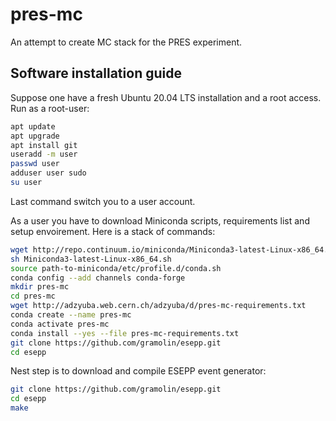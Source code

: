 # pres-mc

An attempt to create MC stack for the PRES experiment.

## Software installation guide

Suppose one have a fresh Ubuntu 20.04 LTS installation and a root access. 
Run as a root-user:
```bash
apt update
apt upgrade
apt install git
useradd -m user
passwd user
adduser user sudo
su user
```
Last command switch you to a user account.

As a user you have to download Miniconda scripts, requirements list and setup envoirement. Here is a stack of commands:
```bash
wget http://repo.continuum.io/miniconda/Miniconda3-latest-Linux-x86_64.sh
sh Miniconda3-latest-Linux-x86_64.sh
source path-to-miniconda/etc/profile.d/conda.sh
conda config --add channels conda-forge
mkdir pres-mc
cd pres-mc
wget http://adzyuba.web.cern.ch/adzyuba/d/pres-mc-requirements.txt
conda create --name pres-mc
conda activate pres-mc
conda install --yes --file pres-mc-requirements.txt
git clone https://github.com/gramolin/esepp.git
cd esepp
```

Nest step is to download and compile ESEPP event generator:
```bash
git clone https://github.com/gramolin/esepp.git
cd esepp
make
```
